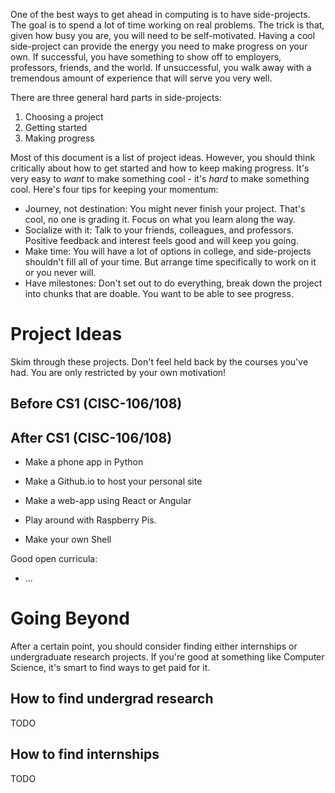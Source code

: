 One of the best ways to get ahead in computing is to have side-projects.
The goal is to spend a lot of time working on real problems.
The trick is that, given how busy you are, you will need to be self-motivated.
Having a cool side-project can provide the energy you need to make progress on your own.
If successful, you have something to show off to employers, professors, friends, and the world.
If unsuccessful, you walk away with a tremendous amount of experience that will serve you very well.

There are three general hard parts in side-projects:

1. Choosing a project
2. Getting started
3. Making progress

Most of this document is a list of project ideas.
However, you should think critically about how to get started and how to keep making progress.
It's very easy to *want* to make something cool - it's *hard* to make something cool.
Here's four tips for keeping your momentum:

* Journey, not destination: You might never finish your project. That's cool, no one is grading it. Focus on what you learn along the way. 
* Socialize with it: Talk to your friends, colleagues, and professors. Positive feedback and interest feels good and will keep you going.
* Make time: You will have a lot of options in college, and side-projects shouldn't fill all of your time. But arrange time specifically to work on it or you never will.
* Have milestones: Don't set out to do everything, break down the project into chunks that are doable. You want to be able to see progress.

# Project Ideas

Skim through these projects.
Don't feel held back by the courses you've had.
You are only restricted by your own motivation!

## Before CS1 (CISC-106/108)

## After CS1 (CISC-106/108)

* Make a phone app in Python
* Make a Github.io to host your personal site
* Make a web-app using React or Angular

* Play around with Raspberry Pis.
* Make your own Shell

Good open curricula:

* ...

# Going Beyond

After a certain point, you should consider finding either internships or undergraduate research projects.
If you're good at something like Computer Science, it's smart to find ways to get paid for it.

## How to find undergrad research

TODO

## How to find internships

TODO
